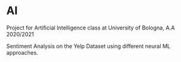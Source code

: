 # AI
Project for Artificial Intelligence class at University of Bologna, A.A 2020/2021

Sentiment Analysis on the Yelp Dataset using different neural ML approaches.
